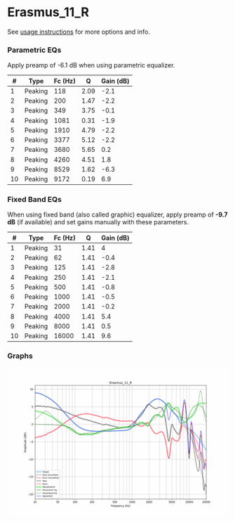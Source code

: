 # Erasmus_11_R
See [usage instructions](https://github.com/jaakkopasanen/AutoEq#usage) for more options and info.

### Parametric EQs
Apply preamp of -6.1 dB when using parametric equalizer.

|   # | Type    |   Fc (Hz) |    Q |   Gain (dB) |
|-----|---------|-----------|------|-------------|
|   1 | Peaking |       118 | 2.09 |        -2.1 |
|   2 | Peaking |       200 | 1.47 |        -2.2 |
|   3 | Peaking |       349 | 3.75 |        -0.1 |
|   4 | Peaking |      1081 | 0.31 |        -1.9 |
|   5 | Peaking |      1910 | 4.79 |        -2.2 |
|   6 | Peaking |      3377 | 5.12 |        -2.2 |
|   7 | Peaking |      3680 | 5.65 |         0.2 |
|   8 | Peaking |      4260 | 4.51 |         1.8 |
|   9 | Peaking |      8529 | 1.62 |        -6.3 |
|  10 | Peaking |      9172 | 0.19 |         6.9 |

### Fixed Band EQs
When using fixed band (also called graphic) equalizer, apply preamp of **-9.7 dB** (if available) and set gains manually with these parameters.

|   # | Type    |   Fc (Hz) |    Q |   Gain (dB) |
|-----|---------|-----------|------|-------------|
|   1 | Peaking |        31 | 1.41 |         4   |
|   2 | Peaking |        62 | 1.41 |        -0.4 |
|   3 | Peaking |       125 | 1.41 |        -2.8 |
|   4 | Peaking |       250 | 1.41 |        -2.1 |
|   5 | Peaking |       500 | 1.41 |        -0.8 |
|   6 | Peaking |      1000 | 1.41 |        -0.5 |
|   7 | Peaking |      2000 | 1.41 |        -0.2 |
|   8 | Peaking |      4000 | 1.41 |         5.4 |
|   9 | Peaking |      8000 | 1.41 |         0.5 |
|  10 | Peaking |     16000 | 1.41 |         9.6 |

### Graphs
![](./Erasmus_11_R.png)
